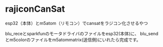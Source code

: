 # rajiconCanSat
esp32（本体）とm5atom（リモコン）でcansatをラジコン化させるやつ


blu_receとsparkfunのモータドライバのファイルをesp32(本体)に、
blu_sendとm5colorのファイルをm5atommatrix(送信側)にいれたら完成です。

